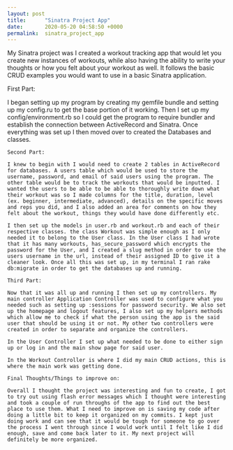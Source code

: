 ```yaml
---
layout: post
title:      "Sinatra Project App"
date:       2020-05-20 04:58:50 +0000
permalink:  sinatra_project_app
---
```



My Sinatra project was I created a workout tracking app that would let you create new instances of workouts, while also having the ability to write your thoughts or how you felt about your workout as well. It follows the basic CRUD examples you would want to use in a basic Sinatra application.

First Part:

  I began setting up my program by creating my gemfile bundle and setting up my config.ru to get the base portion of it working. Then I set up my config/environment.rb so I could get the program to require bundler and establish the connection between ActiveRecord and Sinatra. Once everything was set up I then moved over to created the Databases and classes.
	
	Second Part:
	
	I knew to begin with I would need to create 2 tables in ActiveRecord for databases. A users table which would be used to store the username, password, and email of said users using the program. The other table would be to track the workouts that would be inputted. I wanted the users to be able to be able to thoroughly write down what their workout was so I made columns for the title, duration, level (ex. beginner, intermediate, advanced), details on the specific moves and reps you did, and I also added an area for comments on how they felt about the workout, things they would have done differently etc.
	
	I then set up the models in user.rb and workout.rb and each of their respective classes. the class Workout was simple enough as I only needed it to belong to the User class. In the User class I had wrote that it has many workouts, has_secure_password which encrypts the password for the User, and I created a slug method in order to use the users username in the url, instead of their assigned ID to give it a cleaner look. Once all this was set up, in my terminal I ran rake db:migrate in order to get the databases up and running.
	
	Third Part:
	
	Now that it was all up and running I then set up my controllers. My main controller Application Controller was used to configure what you needed such as setting up :sessions for password security. We also set up the homepage and logout features, I also set up my helpers methods which allow me to check if what the person using the app is the said user that should be using it or not. My other two controllers were created in order to separate and organize the controllers.
	
	In the User Controller I set up what needed to be done to either sign up or log in and the main show page for said user.
	
	In the Workout Controller is where I did my main CRUD actions, this is where the main work was getting done.
	
	Final Thoughts/Things to improve on:
	
	Overall I thought the project was interesting and fun to create, I got to try out using flash error messages which I thought were interesting and took a couple of run throughs of the app to find out the best place to use them. What I need to improve on is saving my code after doing a little bit to keep it organized on my commits. I kept just doing work and can see that it would be tough for someone to go over the process I went through since I would work until I felt like I did enough, save and come back later to it. My next project will definitely be more organized.

	
	
